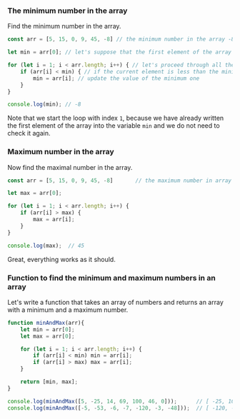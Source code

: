 ### The minimum number in the array

Find the minimum number in the array.

```javascript
const arr = [5, 15, 0, 9, 45, -8] // the minimum number in the array -8

let min = arr[0]; // let's suppose that the first element of the array is minimal

for (let i = 1; i < arr.length; i++) { // let's proceed through all the array elements
    if (arr[i] < min) { // if the current element is less than the minimum one
        min = arr[i]; // update the value of the minimum one
    }
}

console.log(min); // -8
```

Note that we start the loop with index `1`, because we have already written the first element of the array into the variable `min` and we do not need to check it again.


### Maximum number in the array

Now find the maximal number in the array.

```javascript
const arr = [5, 15, 0, 9, 45, -8]       // the maximum number in array is 45

let max = arr[0];

for (let i = 1; i < arr.length; i++) {
    if (arr[i] > max) {
        max = arr[i];
    }
}

console.log(max);  // 45
```

Great, everything works as it should.


### Function to find the minimum and maximum numbers in an array

Let's write a function that takes an array of numbers and returns an array with a minimum and a maximum number.

```javascript
function minAndMax(arr){
    let min = arr[0];
    let max = arr[0];

    for (let i = 1; i < arr.length; i++) {
        if (arr[i] < min) min = arr[i];
        if (arr[i] > max) max = arr[i];
    }

    return [min, max];
}

console.log(minAndMax([5, -25, 14, 69, 100, 46, 0]));      // [ -25, 100 ]
console.log(minAndMax([-5, -53, -6, -7, -120, -3, -48]));  // [ -120, -3 ]
```
